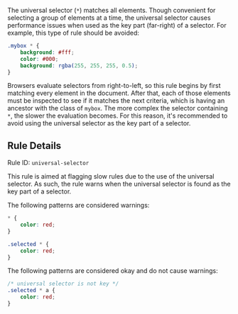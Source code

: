The universal selector (`*`) matches all elements. Though convenient for selecting a group of elements at a time, the universal selector causes performance issues when used as the key part (far-right) of a selector. For example, this type of rule should be avoided:

```css
.mybox * {
    background: #fff;
    color: #000;
    background: rgba(255, 255, 255, 0.5);
}
```
Browsers evaluate selectors from right-to-left, so this rule begins by first matching every element in the document. After that, each of those elements must be inspected to see if it matches the next criteria, which is having an ancestor with the class of `mybox`. The more complex the selector containing `*`, the slower the evaluation becomes. For this reason, it's recommended to avoid using the universal selector as the key part of a selector.  

## Rule Details

Rule ID: `universal-selector`

This rule is aimed at flagging slow rules due to the use of the universal selector. As such, the rule warns when the universal selector is found as the key part of a selector. 

The following patterns are considered warnings:

```css
* {
    color: red;
}

.selected * {
    color: red;
}
```

The following patterns are considered okay and do not cause warnings:

```css
/* universal selector is not key */
.selected * a {
    color: red;
}
```